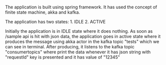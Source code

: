 The application is built using spring framework. It has used the concept of finite state machine, akka and kafka.

The application has two states:
	1. IDLE 2. ACTIVE

Initially the application is in IDLE state where it does nothing. As soon as /sample api is hit with json data, the application goes in active state where it produces the message using akka actor in the kafka topic "tests" which we can see in terminal. After producing, it listens to the kafka topic "consumertopics" where print the data whenever it has json string with "requestId" key is presented and it has value of "12345"
